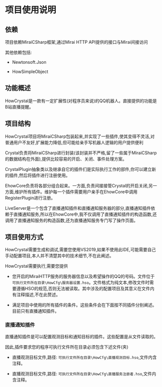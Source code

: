 # 项目使用说明

## 依赖

项目依赖MiraiCSharp框架,通过Mirai HTTP API提供的接口与Mirai间接访问

其他依赖包括:

- Newtonsoft.Json

- HowSimpleObject

## 功能概述

HowCrystal是一款有一定扩展性(对程序员来说)的QQ机器人。直接提供的功能是B站直播提醒。

## 项目结构

HowCrystal项目将MiraiCSharp包装起来,并实现了一些插件,使其变得不灵活,对普通用户不友好,扩展能力降低,但可能给亲手写机器人逻辑的用户提供便利

Crystal负责将MiraiCSharp进行封装(该封装并不严格,留了一些属于MiraiCSharp的数据结构在外面),提供比较容易的开启、关闭、事件处理方案。

CrystalPlugin抽象类以及继承自它的插件们是实际执行工作的部件,你可以建立新的插件,然后将插件进行注册使用。

EhowCore负责将各部分组合起来。一方面,负责间接接管Crystal的开启关闭,另一方面,维护所有插件。维护每一个插件需要用户亲手在EhowCore中调用RegisterPlugin进行注册。

LiveServer是一个包含了直播通知插件和直播通知服务器的部分,直播通知插件依赖于直播通知服务,所以在EhowCore中,我不仅调用了直播通知插件的构造函数,还调用了直播通知服务的构造函数,还为直播通知服务专门写了操作页面。

## 项目使用方式

HowCrystal需要生成和调试,需要您使用VS2019,如果不使用此IDE,可能需要自己手动配置项目,本人并不清楚其中的技术细节,不在此阐述。

HowCrystal需要执行,需要您提供

- 您开启的MiraiHTTP服务的服务器信息以及希望操作的QQ的号码。文件位于 `可执行文件所在目录\HowCfg\服务器设置.hso`。文件格式为纯文本,修改文件时需要遵循HSO的规范,否则无法被读取。其中涉及的配置项目及其意义在文件内有注释描述,不在此赘述。

- 满足项目中使用的所有插件的条件。这些条件会在下面按不同插件分别阐述。目前只有直播通知插件。

### 直播通知插件

直播通知插件是可以配置观测目标和通知目标的插件。这些配置是从文件读取的。

因此,插件要求您的程序可执行文件所在目录必须包含下述文件(夹)

- 直播观测目标文件,路径: `可执行文件所在目录\HowCfg\直播观测目标.hso`,文件内含注释。

- 直播观测目标文件,路径: `可执行文件所在目录\HowCfg\直播服务注册者.hso`,文件内含注释。


